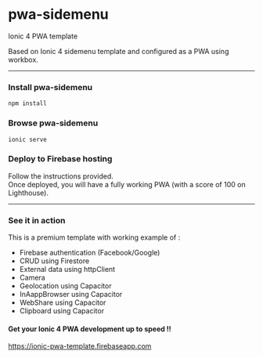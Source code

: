 # pwa-sidemenu
Ionic 4 PWA template

Based on Ionic 4 sidemenu template and configured as a PWA using workbox.

<hr>

<h3>Install pwa-sidemenu</h3>
<pre><code>npm install</code></pre>

<h3>Browse pwa-sidemenu</h3>
<pre><code>ionic serve</code></pre>

<h3>Deploy to Firebase hosting</h3>
<p>Follow the instructions provided.<br>
  Once deployed, you will have a fully working PWA (with a score of 100 on Lighthouse).</p>
<hr>
<h3>See it in action</h3>
<p>This is a premium template with working example of :</p>
<ul>
  <li>Firebase authentication (Facebook/Google)</li>
  <li>CRUD using Firestore</li>
  <li>External data using httpClient</li>
  <li>Camera </li>
  <li>Geolocation using Capacitor</li>
  <li>InAappBrowser using Capacitor</li>
  <li>WebShare using Capacitor</li>
  <li>Clipboard using Capacitor</li>
</ul>
<h4>Get your Ionic 4 PWA development up to speed !!</h4>
<p><a href="https://ionic-pwa-template.firebaseapp.com">https://ionic-pwa-template.firebaseapp.com</a></p>

